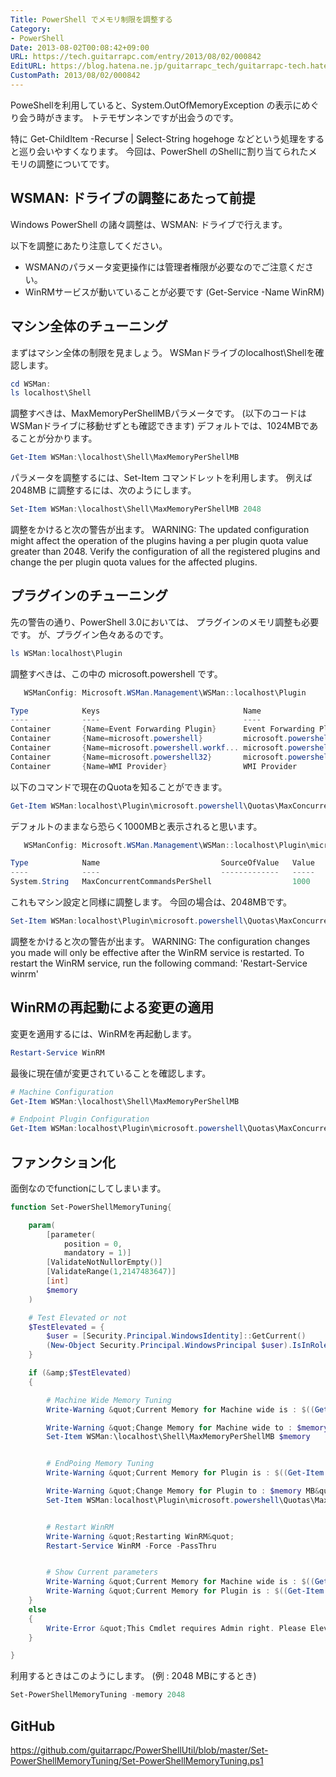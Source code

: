 ```yaml
---
Title: PowerShell でメモリ制限を調整する
Category:
- PowerShell
Date: 2013-08-02T00:08:42+09:00
URL: https://tech.guitarrapc.com/entry/2013/08/02/000842
EditURL: https://blog.hatena.ne.jp/guitarrapc_tech/guitarrapc-tech.hatenablog.com/atom/entry/11696248318757675934
CustomPath: 2013/08/02/000842
---
```


PoweShellを利用していると、System.OutOfMemoryException の表示にめぐり会う時がきます。
トテモザンネンですが出会うのです。

特に Get-ChildItem -Recurse | Select-String hogehoge などという処理をすると巡り会いやすくなります。
今回は、PowerShell のShellに割り当てられたメモリの調整についてです。



## WSMAN: ドライブの調整にあたって前提
Windows PowerShell の諸々調整は、WSMAN: ドライブで行えます。

以下を調整にあたり注意してください。

- WSMANのパラメータ変更操作には管理者権限が必要なのでご注意ください。
- WinRMサービスが動いていることが必要です (Get-Service -Name WinRM)


## マシン全体のチューニング
まずはマシン全体の制限を見ましょう。
WSManドライブのlocalhost\Shellを確認します。

```ps1
cd WSMan:
ls localhost\Shell
```


調整すべきは、MaxMemoryPerShellMBパラメータです。 (以下のコードはWSManドライブに移動せずとも確認できます)
デフォルトでは、1024MBであることが分かります。

```ps1
Get-Item WSMan:\localhost\Shell\MaxMemoryPerShellMB
```


パラメータを調整するには、Set-Item コマンドレットを利用します。
例えば 2048MB に調整するには、次のようにします。

```ps1
Set-Item WSMan:\localhost\Shell\MaxMemoryPerShellMB 2048
```


調整をかけると次の警告が出ます。
WARNING: The updated configuration might affect the operation of the plugins having a per plugin quota value greater than 2048. Verify the configuration of all the registered plugins and change the per plugin quota values for the affected plugins.

## プラグインのチューニング
先の警告の通り、PowerShell 3.0においては、 プラグインのメモリ調整も必要です。
が、プラグイン色々あるのです。

```ps1
ls WSMan:localhost\Plugin
```


調整すべきは、この中の microsoft.powershell です。

```ps1
   WSManConfig: Microsoft.WSMan.Management\WSMan::localhost\Plugin

Type            Keys                                Name
----            ----                                ----
Container       {Name=Event Forwarding Plugin}      Event Forwarding Plugin
Container       {Name=microsoft.powershell}         microsoft.powershell
Container       {Name=microsoft.powershell.workf... microsoft.powershell.workflow
Container       {Name=microsoft.powershell32}       microsoft.powershell32
Container       {Name=WMI Provider}                 WMI Provider
```


以下のコマンドで現在のQuotaを知ることができます。

```ps1
Get-Item WSMan:localhost\Plugin\microsoft.powershell\Quotas\MaxConcurrentCommandsPerShell
```


デフォルトのままなら恐らく1000MBと表示されると思います。

```ps1
   WSManConfig: Microsoft.WSMan.Management\WSMan::localhost\Plugin\microsoft.powershell\Quotas

Type            Name                           SourceOfValue   Value
----            ----                           -------------   -----
System.String   MaxConcurrentCommandsPerShell                  1000
```


これもマシン設定と同様に調整します。
今回の場合は、2048MBです。

```ps1
Set-Item WSMan:localhost\Plugin\microsoft.powershell\Quotas\MaxConcurrentCommandsPerShell 2048
```


調整をかけると次の警告が出ます。
WARNING: The configuration changes you made will only be effective after the WinRM service is restarted.  To restart the WinRM service, run the following command: 'Restart-Service winrm'


## WinRMの再起動による変更の適用
変更を適用するには、WinRMを再起動します。

```ps1
Restart-Service WinRM
```



最後に現在値が変更されていることを確認します。

```ps1
# Machine Configuration
Get-Item WSMan:\localhost\Shell\MaxMemoryPerShellMB

# Endpoint Plugin Configuration
Get-Item WSMan:localhost\Plugin\microsoft.powershell\Quotas\MaxConcurrentCommandsPerShell
```


## ファンクション化
面倒なのでfunctionにしてしまいます。

```ps1
function Set-PowerShellMemoryTuning{

    param(
        [parameter(
            position = 0,
            mandatory = 1)]
        [ValidateNotNullorEmpty()]
        [ValidateRange(1,2147483647)]
        [int]
        $memory
    )

    # Test Elevated or not
    $TestElevated = {
        $user = [Security.Principal.WindowsIdentity]::GetCurrent()
        (New-Object Security.Principal.WindowsPrincipal $user).IsInRole([Security.Principal.WindowsBuiltinRole]::Administrator)
    }

    if (&amp;$TestElevated)
    {

        # Machine Wide Memory Tuning
        Write-Warning &quot;Current Memory for Machine wide is : $((Get-Item WSMan:\localhost\Shell\MaxMemoryPerShellMB).value) MB&quot;

        Write-Warning &quot;Change Memory for Machine wide to : $memory MB&quot;
        Set-Item WSMan:\localhost\Shell\MaxMemoryPerShellMB $memory


        # EndPoing Memory Tuning
        Write-Warning &quot;Current Memory for Plugin is : $((Get-Item WSMan:localhost\Plugin\microsoft.powershell\Quotas\MaxConcurrentCommandsPerShell).value) MB&quot;

        Write-Warning &quot;Change Memory for Plugin to : $memory MB&quot;
        Set-Item WSMan:localhost\Plugin\microsoft.powershell\Quotas\MaxConcurrentCommandsPerShell $memory


        # Restart WinRM
        Write-Warning &quot;Restarting WinRM&quot;
        Restart-Service WinRM -Force -PassThru


        # Show Current parameters
        Write-Warning &quot;Current Memory for Machine wide is : $((Get-Item WSMan:\localhost\Shell\MaxMemoryPerShellMB).value) MB&quot;
        Write-Warning &quot;Current Memory for Plugin is : $((Get-Item WSMan:localhost\Plugin\microsoft.powershell\Quotas\MaxConcurrentCommandsPerShell).value) MB&quot;
    }
    else
    {
        Write-Error &quot;This Cmdlet requires Admin right. Please Elevate and try again.&quot;
    }

}
```


利用するときはこのようにします。 (例 : 2048 MBにするとき)

```ps1
Set-PowerShellMemoryTuning -memory 2048
```


## GitHub
https://github.com/guitarrapc/PowerShellUtil/blob/master/Set-PowerShellMemoryTuning/Set-PowerShellMemoryTuning.ps1
